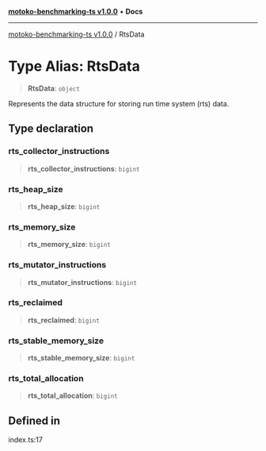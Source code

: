 [**motoko-benchmarking-ts v1.0.0**](../README.md) • **Docs**

***

[motoko-benchmarking-ts v1.0.0](../README.md) / RtsData

# Type Alias: RtsData

> **RtsData**: `object`

Represents the data structure for storing run time system (rts) data.

## Type declaration

### rts\_collector\_instructions

> **rts\_collector\_instructions**: `bigint`

### rts\_heap\_size

> **rts\_heap\_size**: `bigint`

### rts\_memory\_size

> **rts\_memory\_size**: `bigint`

### rts\_mutator\_instructions

> **rts\_mutator\_instructions**: `bigint`

### rts\_reclaimed

> **rts\_reclaimed**: `bigint`

### rts\_stable\_memory\_size

> **rts\_stable\_memory\_size**: `bigint`

### rts\_total\_allocation

> **rts\_total\_allocation**: `bigint`

## Defined in

index.ts:17
